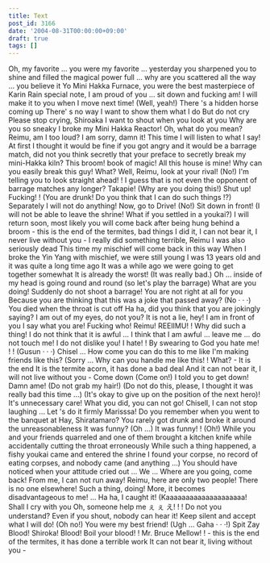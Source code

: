 ```yaml
---
title: Text
post_id: 3166
date: '2004-08-31T00:00:00+09:00'
draft: true
tags: []
---
```


Oh, my favorite ... you were my favorite ... yesterday you sharpened you to shine and filled the magical power full ... why are you scattered all the way ... you believe it Yo Mini Hakka Furnace, you were the best masterpiece of Karin Rain special note, I am proud of you ... sit down and fucking am! I will make it to you when I move next time! (Well, yeah!) There 's a hidden horse coming up There' s no way I want to show them what I do But do not cry Please stop crying, Shiroaka I want to shout when you look at you Why are you so sneaky I broke my Mini Hakka Reactor! Oh, what do you mean? Reimu, am I too loud? I am sorry, damn it! This time I will listen to what I say! At first I thought it would be fine if you got angry and it would be a barrage match, did not you think secretly that your preface to secretly break my mini-Hakka kiln? This broom! book of magic! All this house is mine! Why can you easily break this guy! What? Well, Reimu, look at your rival! (No!) I'm telling you to look straight ahead! ! I guess that is not even the opponent of barrage matches any longer? Takapie! (Why are you doing this!) Shut up! Fucking! ! (You are drunk! Do you think that I can do such things !?) Separately I will not do anything! Now, go to Drive! (No!) Sit down in front! (I will not be able to leave the shrine! What if you settled in a youkai?) I will return soon, most likely you will come back after being hung behind a broom - this is the end of the termites, bad things I did it, I can not bear it, I never live without you - I really did something terrible, Reimu I was also seriously dead This time my mischief will come back in this way When I broke the Yin Yang with mischief, we were still young I was 13 years old and it was quite a long time ago It was a while ago we were going to get together somewhat It is already the worst! (It was really bad.) Oh ... inside of my head is going round and round (so let's play the barrage) What are you doing! Suddenly do not shoot a barrage! You are not right at all for you Because you are thinking that this was a joke that passed away? (No · · ·) You died when the throat is cut off Ha ha, did you think that you are jokingly saying? I am out of my eyes, do not you? It is not a lie, hey! I am in front of you I say what you are! Fucking who! Reimu! REEIIMU! ! Why did such a thing! I do not think that it is awful ... I think that I am awful ... leave me ... do not touch me! I do not dislike you! I hate! ! By swearing to God you hate me! ! ! (Gusun · · ·) Chisel ... How come you can do this to me like I'm making friends like this? (Sorry ... Why can you handle me like this! ! What? - It is the end It is the termite acorn, it has done a bad deal And it can not bear it, I will not live without you - Come down (Come on!) I told you to get down! Damn ame! (Do not grab my hair!) (Do not do this, please, I thought it was really bad this time ...) (It's okay to give up on the position of the next hero)! It's unnecessary care! What you did, you can not go! Chisell, I can not stop laughing ... Let 's do it firmly Marisssa! Do you remember when you went to the banquet at Hay, Shiratamaro? You rarely got drunk and broke it around the unreasonableness It was funny? (Oh ...) It was funny! ! (Oh!) While you and your friends quarreled and one of them brought a kitchen knife while accidentally cutting the throat erroneously While such a thing happened, a fishy youkai came and entered the shrine I found your corpse, no record of eating corpses, and nobody came (and anything ...) You should have noticed when your attitude cried out ... We ... Where are you going, come back! From me, I can not run away! Reimu, here are only two people! There is no one elsewhere! Such a thing, doing! More, it becomes disadvantageous to me! ... Ha ha, I caught it! (Kaaaaaaaaaaaaaaaaaaaa! Shall I cry with you Oh, someone help me ぇ ぇ え! ! ! Do not you understand? Even if you shout, nobody can hear it! Keep silent and accept what I will do! (Oh no!) You were my best friend! (Ugh ... Gaha · · ·!) Spit Zay Blood! Shiroka! Blood! Boil your blood! ! Mr. Bruce Mellow! ! - this is the end of the termites, it has done a terrible work It can not bear it, living without you -
